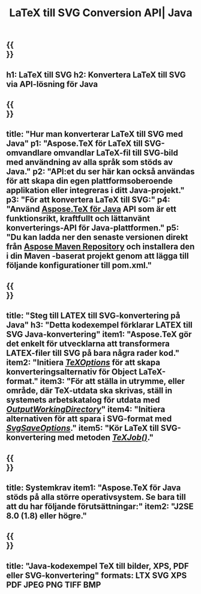 ﻿---
translation: true
template: /_templates/_conversion-child-java.md
title: LaTeX till SVG Conversion API| Java
description: LaTeX till SVG-konverteringsfunktion. Integrera detta lokala Java-bibliotek i ditt projekt eller använd plattformsoberoende applikationer för att konvertera LaTeX till SVG.
keywords: latex till svg api java, latex2svg integrera
url: /java/conversion/latex-to-svg/
family: tex
platformtag: java
feature: conversion
informat: LATEX
outformat: SVG
otherformats: PNG JPEG TIFF BMP PDF XPS
---

{{<section banner>}}
---
h1: LaTeX till SVG
h2: Konvertera LaTeX till SVG via API-lösning för Java
---

{{<section overview>}}
---
title: "Hur man konverterar LaTeX till SVG med Java"
p1: "Aspose.TeX för LaTeX till SVG-omvandlare omvandlar LaTeX-fil till SVG-bild med användning av alla språk som stöds av Java."
p2: "API:et du ser här kan också användas för att skapa din egen plattformsoberoende applikation eller integreras i ditt Java-projekt."
p3: "För att konvertera LaTeX till SVG:"
p4: "Använd [Aspose.TeX för Java](https://products.aspose.com/tex/java) API som är ett funktionsrikt, kraftfullt och lättanvänt konverterings-API för Java-plattformen."
p5: "Du kan ladda ner den senaste versionen direkt från [Aspose Maven Repository](https://repository.aspose.com/tex/) och installera den i din Maven -baserat projekt genom att lägga till följande konfigurationer till pom.xml."
---

{{<section feature1>}}
---
title: "Steg till LATEX till SVG-konvertering på Java"
h3: "Detta kodexempel förklarar LATEX till SVG Java-konvertering"
item1: "Aspose.TeX gör det enkelt för utvecklarna att transformera LATEX-filer till SVG på bara några rader kod."
item2: "Initiera [*TeXOptions*](https://reference.aspose.com/tex/java/com.aspose.tex/TeXOptions) för att skapa konverteringsalternativ för Object LaTeX-format."
item3: "För att ställa in utrymme, eller område, där TeX-utdata ska skrivas, ställ in systemets arbetskatalog för utdata med [*OutputWorkingDirectory*](https://reference.aspose.com/tex/java/com.aspose.tex/TeXOptions#getOutputWorkingDirectory--)"
item4: "Initiera alternativen för att spara i SVG-format med [*SvgSaveOptions*](https://reference.aspose.com/tex/java/com.aspose.tex.rendering/SvgSaveOptions)."
item5: "Kör LaTeX till SVG-konvertering med metoden [*TeXJob()*](https://reference.aspose.com/tex/java/com.aspose.tex/TeXJob)."
---

{{<section feature2>}}
---
title: Systemkrav
item1: "Aspose.TeX för Java stöds på alla större operativsystem. Se bara till att du har följande förutsättningar:"
item2: "J2SE 8.0 (1.8) eller högre."
---

{{<section widget>}}
---
title: "Java-kodexempel TeX till bilder, XPS, PDF eller SVG-konvertering"
formats: LTX SVG XPS PDF JPEG PNG TIFF BMP
---